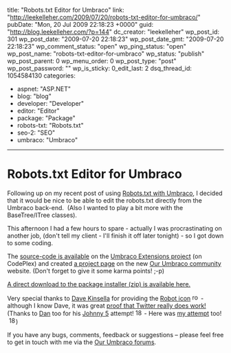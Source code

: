 title: "Robots.txt Editor for Umbraco"
link: "http://leekelleher.com/2009/07/20/robots-txt-editor-for-umbraco/"
pubDate: "Mon, 20 Jul 2009 22:18:23 +0000"
guid: "http://blog.leekelleher.com/?p=144"
dc_creator: "leekelleher"
wp_post_id: 301
wp_post_date: "2009-07-20 22:18:23"
wp_post_date_gmt: "2009-07-20 22:18:23"
wp_comment_status: "open"
wp_ping_status: "open"
wp_post_name: "robots-txt-editor-for-umbraco"
wp_status: "publish"
wp_post_parent: 0
wp_menu_order: 0
wp_post_type: "post"
wp_post_password: ""
wp_is_sticky: 0_edit_last: 2
dsq_thread_id: 1054584130
categories:
  - aspnet: "ASP.NET"
  - blog: "blog"
  - developer: "Developer"
  - editor: "Editor"
  - package: "Package"
  - robots-txt: "Robots.txt"
  - seo-2: "SEO"
  - umbraco: "Umbraco"

---

# Robots.txt Editor for Umbraco

Following up on my recent post of using <a href="http://blog.leekelleher.com/2009/07/07/robots-txt-for-use-with-umbraco/">Robots.txt with Umbraco</a>, I decided that it would be nice to be able to edit the robots.txt directly from the Umbraco back-end.  (Also I wanted to play a bit more with the BaseTree/ITree classes).

This afternoon I had a few hours to spare - actually I was procrastinating on another job, (don't tell my client - I'll finish it off later tonight) - so I got down to some coding.

The <a href="http://umbracoext.codeplex.com/SourceControl/changeset/view/35482">source-code is available</a> on the <a href="http://umbracoext.codeplex.com/">Umbraco Extensions project</a> (on CodePlex) and created <a href="http://our.umbraco.org/projects/developer-tools/robotstxt-editor">a project page</a> on the new <a href="http://our.umbraco.org/">Our Umbraco community</a> website. (Don't forget to give it some karma points! ;-p)

<a href="http://our.umbraco.org/media/wiki/5402/633837309506210000_Robotstxt_Editor_10.zip">A direct download to the package installer (zip) is available here.</a>

Very special thanks to <a href="http://webdeveloper2.com/">Dave Kinsella</a> for providing the <a href="http://twitpic.com/b01nb">Robot icon</a> <img class="alignnone size-full wp-image-149" title="robot icon" src="http://leekelleher.com/wordpress/wp-content/uploads/2009/07/18477911.png" alt="robot icon" width="16" height="16" /> - although I know Dave, it was great <a href="http://twitter.com/leekelleher/statuses/2738891885">proof that Twitter really does work!</a> (Thanks to <a href="http://twitter.com/DanielBowden">Dan</a> too for his <a href="http://twitpic.com/b03gf">Johnny 5</a> attempt! <img class="alignnone size-full wp-image-150" title="18480255" src="http://leekelleher.com/wordpress/wp-content/uploads/2009/07/18480255.png" alt="18480255" width="16" height="15" /> - Here was <a href="http://twitpic.com/b06dk">my attempt</a> too!  <img class="alignnone size-full wp-image-151" title="18484040" src="http://leekelleher.com/wordpress/wp-content/uploads/2009/07/18484040.png" alt="18484040" width="16" height="16" />)

If you have any bugs, comments, feedback or suggestions – please feel free to get in touch with me via the <a href="http://our.umbraco.org/projects/robotstxt-editor/feedback">Our Umbraco forums</a>.